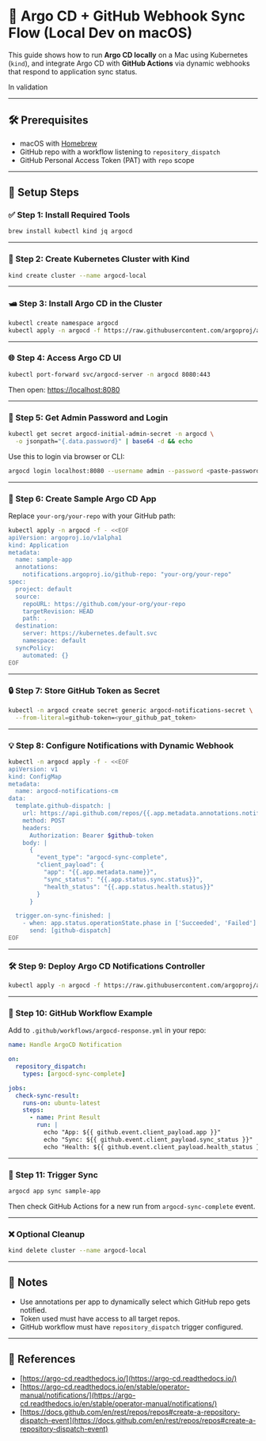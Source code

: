 # 🔁 Argo CD + GitHub Webhook Sync Flow (Local Dev on macOS)

This guide shows how to run **Argo CD locally** on a Mac using Kubernetes (`kind`), and integrate Argo CD with **GitHub Actions** via dynamic webhooks that respond to application sync status.

In validation

---

## 🛠️ Prerequisites

* macOS with [Homebrew](https://brew.sh/)
* GitHub repo with a workflow listening to `repository_dispatch`
* GitHub Personal Access Token (PAT) with `repo` scope

---

## 📆 Setup Steps

### ✅ Step 1: Install Required Tools

```bash
brew install kubectl kind jq argocd
```

---

### 🚀 Step 2: Create Kubernetes Cluster with Kind

```bash
kind create cluster --name argocd-local
```

---

### 🛥️ Step 3: Install Argo CD in the Cluster

```bash
kubectl create namespace argocd
kubectl apply -n argocd -f https://raw.githubusercontent.com/argoproj/argo-cd/stable/manifests/install.yaml
```

---

### 🌐 Step 4: Access Argo CD UI

```bash
kubectl port-forward svc/argocd-server -n argocd 8080:443
```

Then open: [https://localhost:8080](https://localhost:8080)

---

### 🔐 Step 5: Get Admin Password and Login

```bash
kubectl get secret argocd-initial-admin-secret -n argocd \
  -o jsonpath="{.data.password}" | base64 -d && echo
```

Use this to login via browser or CLI:

```bash
argocd login localhost:8080 --username admin --password <paste-password> --insecure
```

---

### 📆 Step 6: Create Sample Argo CD App

Replace `your-org/your-repo` with your GitHub path:

```bash
kubectl apply -n argocd -f - <<EOF
apiVersion: argoproj.io/v1alpha1
kind: Application
metadata:
  name: sample-app
  annotations:
    notifications.argoproj.io/github-repo: "your-org/your-repo"
spec:
  project: default
  source:
    repoURL: https://github.com/your-org/your-repo
    targetRevision: HEAD
    path: .
  destination:
    server: https://kubernetes.default.svc
    namespace: default
  syncPolicy:
    automated: {}
EOF
```

---

### 🔒 Step 7: Store GitHub Token as Secret

```bash
kubectl -n argocd create secret generic argocd-notifications-secret \
  --from-literal=github-token=<your_github_pat_token>
```

---

### 💡 Step 8: Configure Notifications with Dynamic Webhook

```bash
kubectl -n argocd apply -f - <<EOF
apiVersion: v1
kind: ConfigMap
metadata:
  name: argocd-notifications-cm
data:
  template.github-dispatch: |
    url: https://api.github.com/repos/{{.app.metadata.annotations.notifications\.argoproj\.io/github-repo}}/dispatches
    method: POST
    headers:
      Authorization: Bearer $github-token
    body: |
      {
        "event_type": "argocd-sync-complete",
        "client_payload": {
          "app": "{{.app.metadata.name}}",
          "sync_status": "{{.app.status.sync.status}}",
          "health_status": "{{.app.status.health.status}}"
        }
      }

  trigger.on-sync-finished: |
    - when: app.status.operationState.phase in ['Succeeded', 'Failed']
      send: [github-dispatch]
EOF
```

---

### 🛠️ Step 9: Deploy Argo CD Notifications Controller

```bash
kubectl apply -n argocd -f https://raw.githubusercontent.com/argoproj/argo-cd/stable/notifications/install.yaml
```

---

### 🔄 Step 10: GitHub Workflow Example

Add to `.github/workflows/argocd-response.yml` in your repo:

```yaml
name: Handle ArgoCD Notification

on:
  repository_dispatch:
    types: [argocd-sync-complete]

jobs:
  check-sync-result:
    runs-on: ubuntu-latest
    steps:
      - name: Print Result
        run: |
          echo "App: ${{ github.event.client_payload.app }}"
          echo "Sync: ${{ github.event.client_payload.sync_status }}"
          echo "Health: ${{ github.event.client_payload.health_status }}"
```

---

### 🔁 Step 11: Trigger Sync

```bash
argocd app sync sample-app
```

Then check GitHub Actions for a new run from `argocd-sync-complete` event.

---

### ❌ Optional Cleanup

```bash
kind delete cluster --name argocd-local
```

---

## 🔐 Notes

* Use annotations per app to dynamically select which GitHub repo gets notified.
* Token used must have access to all target repos.
* GitHub workflow must have `repository_dispatch` trigger configured.

---

## 🔗 References

* [https://argo-cd.readthedocs.io/](https://argo-cd.readthedocs.io/)
* [https://argo-cd.readthedocs.io/en/stable/operator-manual/notifications/](https://argo-cd.readthedocs.io/en/stable/operator-manual/notifications/)
* [https://docs.github.com/en/rest/repos/repos#create-a-repository-dispatch-event](https://docs.github.com/en/rest/repos/repos#create-a-repository-dispatch-event)
